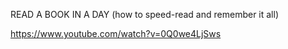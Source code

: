 READ A BOOK IN A DAY (how to speed-read and remember it all)

https://www.youtube.com/watch?v=0Q0we4LjSws
